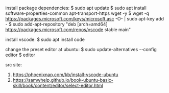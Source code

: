 install package dependencies:
$ sudo apt update
$ sudo apt install software-properties-common apt-transport-https wget -y
$ wget -q https://packages.microsoft.com/keys/microsoft.asc -O- | sudo apt-key add -
$ sudo add-apt-repository "deb [arch=amd64] https://packages.microsoft.com/repos/vscode stable main"

install vscode:
$ sudo apt install code

change the preset editor at ubuntu:
$ sudo update-alternatives --config editor
$ editor

src site:
1. https://phoenixnap.com/kb/install-vscode-ubuntu
2. https://samwhelp.github.io/book-ubuntu-basic-skill/book/content/editor/select-editor.html